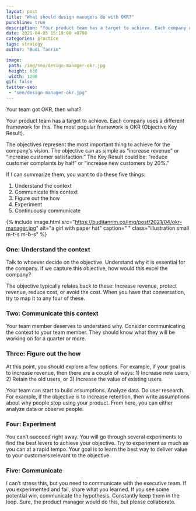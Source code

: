 ```yaml
---
layout: post
title: "What should design managers do with OKR?"
punchline: true
description: "Your product team has a target to achieve. Each company uses a different framework for this. The most popular framework is OKR (Objective Key Result)."
date: 2021-04-05 15:18:00 +0700
categories: practice
tags: strategy
author: "Budi Tanrim"

image:
 path: /img/seo/design-manager-okr.jpg
 height: 630
 width: 1200
gif: false
twitter-seo: 
 - "seo/design-manager-okr.jpg"
---
```


Your team got OKR, then what?

Your product team has a target to achieve. Each company uses a different framework for this. The most popular framework is OKR (Objective Key Result). 

The objectives represent the most important thing to achieve for the company's vision. The objective can as simple as “increase revenue” or “increase customer satisfaction.” The Key Result could be: “reduce customer complaints by half” or “increase new customers by 20%.”

If I can summarize them, you want to do these five things:

1. Understand the context
2. Communicate this context
3. Figure out the how
4. Experiment
5. Continuously communicate

{% include image.html 
src="https://buditanrim.co/img/post/2021/04/okr-manager.jpg" 
alt="a girl with paper hat" 
caption=" "
class="illustration small m-t-s m-b-s" %}

### One: Understand the context

Talk to whoever decide on the objective. Understand why it is essential for the company. If we capture this objective, how would this excel the company? 

The objective typically relates back to these: Increase revenue, protect revenue, reduce cost, or avoid the cost. When you have that conversation, try to map it to any four of these.

### Two: Communicate this context

Your team member deserves to understand why. Consider communicating the context to your team member. They should know what they will be working on for a quarter or more.

### Three: Figure out the how

At this point, you should explore a few options. For example, if your goal is to increase revenue, then there are a couple of ways: 1) Increase new users, 2) Retain the old users, or 3) Increase the value of existing users. 

Your team can start to build assumptions. Analyze data. Do user research. For example, if the objective is to increase retention, then write assumptions about why people stop using your product. From here, you can either analyze data or observe people.

### Four: Experiment

You can’t succeed right away. You will go through several experiments to find the best levers to achieve your objective. Try to experiment as much as you can at a rapid tempo. Your goal is to learn the best way to deliver value to your customers relevant to the objective.

### Five: Communicate

I can’t stress this, but you need to communicate with the executive team. If you experimented and fail, share what you learned. If you see some potential win, communicate the hypothesis. Constantly keep them in the loop. Sure, the product manager would do this, but please collaborate.




